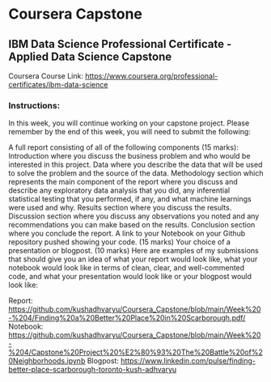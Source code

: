 # Coursera Capstone

## IBM Data Science Professional Certificate - Applied Data Science Capstone

Coursera Course Link: https://www.coursera.org/professional-certificates/ibm-data-science

### Instructions:

In this week, you will continue working on your capstone project. Please remember by the end of this week, you will need to submit the following:

A full report consisting of all of the following components (15 marks):
Introduction where you discuss the business problem and who would be interested in this project.
Data where you describe the data that will be used to solve the problem and the source of the data.
Methodology section which represents the main component of the report where you discuss and describe any exploratory data analysis that you did, any inferential statistical testing that you performed, if any, and what machine learnings were used and why.
Results section where you discuss the results.
Discussion section where you discuss any observations you noted and any recommendations you can make based on the results.
Conclusion section where you conclude the report.
A link to your Notebook on your Github repository pushed showing your code. (15 marks)
Your choice of a presentation or blogpost. (10 marks)
Here are examples of my submissions that should give you an idea of what your report would look like, what your notebook would look like in terms of clean, clear, and well-commented code, and what your presentation would look like or your blogpost would look like:

Report: https://github.com/kushadhvaryu/Coursera_Capstone/blob/main/Week%20-%204/Finding%20a%20Better%20Place%20in%20Scarborough.pdf/
Notebook: https://github.com/kushadhvaryu/Coursera_Capstone/blob/main/Week%20-%204/Capstone%20Project%20%E2%80%93%20The%20Battle%20of%20Neighborhoods.ipynb
Blogpost: https://www.linkedin.com/pulse/finding-better-place-scarborough-toronto-kush-adhvaryu
